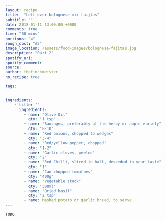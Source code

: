 ```yaml
---
layout: recipe
title:  "Left over bolognese mix faijtas"
subtitle: ""
date: 2018-01-11 13:00:00 +0000
comments: true
time: "50 mins"
portions: "4"
rough_cost: "£5"
image_location: /assets/food-images/bolognese-fajitas.jpg
description: "Part 2"
spotify_uri: 
spotify_comment: 
source:
author: thefinchmeister
no_recipe: true

tags: 


ingredients:
    - title: ""
      ingredients:
        - name: "Olive Oil"
          qty: "1 tsp"
        - name: "Sausages, preferably of the herby or apple variety"
          qty: "8-10"
        - name: "Red onions, chopped to wedges"
          qty: "3-4"
        - name: "Red/yellow pepper, chopped"
          qty: "1-2"
        - name: "Garlic cloves, peeled"
          qty: "2"
        - name: "Red Chilli, sliced in half, deseeded to your taste"
          qty: "1"
        - name: "Can chopped tomatoes"
          qty: "400g"
        - name: "Vegetable stock"
          qty: "300ml"
        - name: "Dried basil"
          qty: "2 tsp"
        - name: Mashed potato or garlic bread, to serve
---
```


```TODO```
